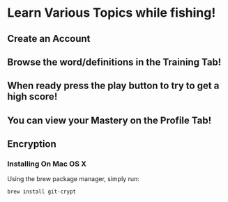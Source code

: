 # Learn Various Topics while fishing!

## Create an Account
## Browse the word/definitions in the Training Tab!
## When ready press the play button to try to get a high score!
## You can view your Mastery on the Profile Tab!


## Encryption
### Installing On Mac OS X

Using the brew package manager, simply run:

    brew install git-crypt
